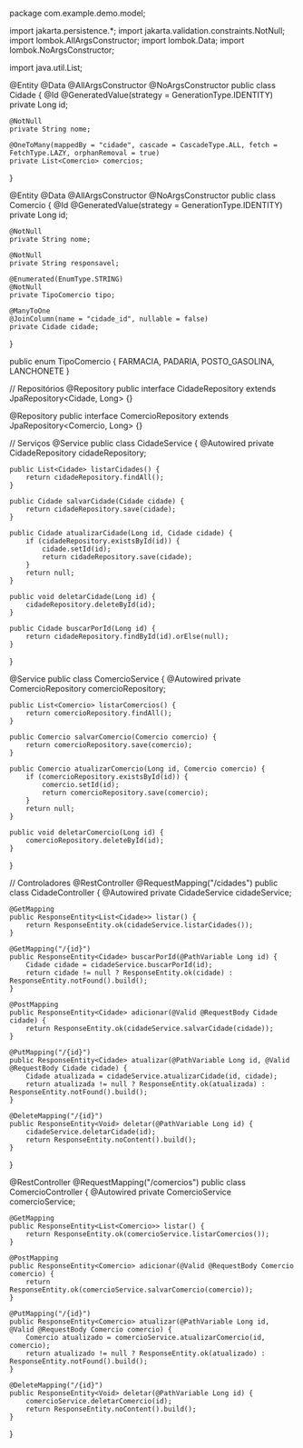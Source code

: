 package com.example.demo.model;

import jakarta.persistence.*;
import jakarta.validation.constraints.NotNull;
import lombok.AllArgsConstructor;
import lombok.Data;
import lombok.NoArgsConstructor;

import java.util.List;

@Entity
@Data
@AllArgsConstructor
@NoArgsConstructor
public class Cidade {
    @Id
    @GeneratedValue(strategy = GenerationType.IDENTITY)
    private Long id;
    
    @NotNull
    private String nome;

    @OneToMany(mappedBy = "cidade", cascade = CascadeType.ALL, fetch = FetchType.LAZY, orphanRemoval = true)
    private List<Comercio> comercios;
}

@Entity
@Data
@AllArgsConstructor
@NoArgsConstructor
public class Comercio {
    @Id
    @GeneratedValue(strategy = GenerationType.IDENTITY)
    private Long id;
    
    @NotNull
    private String nome;
    
    @NotNull
    private String responsavel;

    @Enumerated(EnumType.STRING)
    @NotNull
    private TipoComercio tipo;

    @ManyToOne
    @JoinColumn(name = "cidade_id", nullable = false)
    private Cidade cidade;
}

public enum TipoComercio {
    FARMACIA, PADARIA, POSTO_GASOLINA, LANCHONETE
}

// Repositórios
@Repository
public interface CidadeRepository extends JpaRepository<Cidade, Long> {}

@Repository
public interface ComercioRepository extends JpaRepository<Comercio, Long> {}

// Serviços
@Service
public class CidadeService {
    @Autowired
    private CidadeRepository cidadeRepository;

    public List<Cidade> listarCidades() {
        return cidadeRepository.findAll();
    }

    public Cidade salvarCidade(Cidade cidade) {
        return cidadeRepository.save(cidade);
    }

    public Cidade atualizarCidade(Long id, Cidade cidade) {
        if (cidadeRepository.existsById(id)) {
            cidade.setId(id);
            return cidadeRepository.save(cidade);
        }
        return null;
    }

    public void deletarCidade(Long id) {
        cidadeRepository.deleteById(id);
    }

    public Cidade buscarPorId(Long id) {
        return cidadeRepository.findById(id).orElse(null);
    }
}

@Service
public class ComercioService {
    @Autowired
    private ComercioRepository comercioRepository;

    public List<Comercio> listarComercios() {
        return comercioRepository.findAll();
    }

    public Comercio salvarComercio(Comercio comercio) {
        return comercioRepository.save(comercio);
    }

    public Comercio atualizarComercio(Long id, Comercio comercio) {
        if (comercioRepository.existsById(id)) {
            comercio.setId(id);
            return comercioRepository.save(comercio);
        }
        return null;
    }

    public void deletarComercio(Long id) {
        comercioRepository.deleteById(id);
    }
}

// Controladores
@RestController
@RequestMapping("/cidades")
public class CidadeController {
    @Autowired
    private CidadeService cidadeService;

    @GetMapping
    public ResponseEntity<List<Cidade>> listar() {
        return ResponseEntity.ok(cidadeService.listarCidades());
    }

    @GetMapping("/{id}")
    public ResponseEntity<Cidade> buscarPorId(@PathVariable Long id) {
        Cidade cidade = cidadeService.buscarPorId(id);
        return cidade != null ? ResponseEntity.ok(cidade) : ResponseEntity.notFound().build();
    }

    @PostMapping
    public ResponseEntity<Cidade> adicionar(@Valid @RequestBody Cidade cidade) {
        return ResponseEntity.ok(cidadeService.salvarCidade(cidade));
    }

    @PutMapping("/{id}")
    public ResponseEntity<Cidade> atualizar(@PathVariable Long id, @Valid @RequestBody Cidade cidade) {
        Cidade atualizada = cidadeService.atualizarCidade(id, cidade);
        return atualizada != null ? ResponseEntity.ok(atualizada) : ResponseEntity.notFound().build();
    }

    @DeleteMapping("/{id}")
    public ResponseEntity<Void> deletar(@PathVariable Long id) {
        cidadeService.deletarCidade(id);
        return ResponseEntity.noContent().build();
    }
}

@RestController
@RequestMapping("/comercios")
public class ComercioController {
    @Autowired
    private ComercioService comercioService;

    @GetMapping
    public ResponseEntity<List<Comercio>> listar() {
        return ResponseEntity.ok(comercioService.listarComercios());
    }

    @PostMapping
    public ResponseEntity<Comercio> adicionar(@Valid @RequestBody Comercio comercio) {
        return ResponseEntity.ok(comercioService.salvarComercio(comercio));
    }

    @PutMapping("/{id}")
    public ResponseEntity<Comercio> atualizar(@PathVariable Long id, @Valid @RequestBody Comercio comercio) {
        Comercio atualizado = comercioService.atualizarComercio(id, comercio);
        return atualizado != null ? ResponseEntity.ok(atualizado) : ResponseEntity.notFound().build();
    }

    @DeleteMapping("/{id}")
    public ResponseEntity<Void> deletar(@PathVariable Long id) {
        comercioService.deletarComercio(id);
        return ResponseEntity.noContent().build();
    }
}
